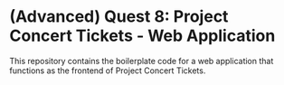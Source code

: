 # (Advanced) Quest 8: Project Concert Tickets - Web Application

This repository contains the boilerplate code for a web application that functions as the frontend of Project Concert Tickets.
